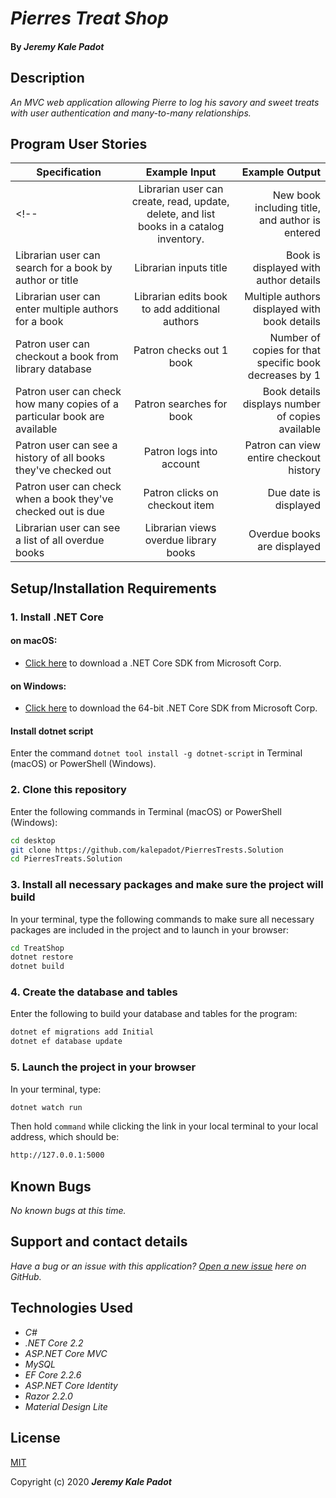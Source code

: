 # _Pierres Treat Shop_

#### By _**Jeremy Kale Padot**_


## Description

_An MVC web application allowing Pierre to log his savory and sweet treats with user authentication and many-to-many relationships._

## Program User Stories

| Specification | Example Input | Example Output |
| ------------- |:-------------:| -------------------:|
<!-- | Librarian user can create, read, update, delete, and list books in a catalog inventory.| New book including title, and author is entered | Book and details available to view and edit in library |
| Librarian user can search for a book by author or title | Librarian inputs title | Book is displayed with author details  |
| Librarian user can enter multiple authors for a book | Librarian edits book to add additional authors | Multiple authors displayed with book details |
| Patron user can checkout a book from library database | Patron checks out 1 book  | Number of copies for that specific book decreases by 1|
| Patron user can check how many copies of a particular book are available | Patron searches for book | Book details displays number of copies available|
| Patron user can see a history of all books they've checked out | Patron logs into account | Patron can view entire checkout history |
| Patron user can check when a book they've checked out is due | Patron clicks on checkout item | Due date is displayed |
| Librarian user can see a list of all overdue books | Librarian views overdue library books| Overdue books are displayed |  -->


## Setup/Installation Requirements

### 1.  Install .NET Core

#### on macOS:
* [Click here](https://dotnet.microsoft.com/download/thank-you/dotnet-sdk-2.2.106-macos-x64-installer) to download a .NET Core SDK from Microsoft Corp.

#### on Windows:
* [Click here](https://dotnet.microsoft.com/download/thank-you/dotnet-sdk-2.2.203-windows-x64-installer) to download the 64-bit .NET Core SDK from Microsoft Corp.

#### Install dotnet script
Enter the command ``dotnet tool install -g dotnet-script`` in Terminal (macOS) or PowerShell (Windows).

### 2. Clone this repository

Enter the following commands in Terminal (macOS) or PowerShell (Windows):
```sh
cd desktop
git clone https://github.com/kalepadot/PierresTrests.Solution
cd PierresTreats.Solution
```
### 3. Install all necessary packages and make sure the project will build
In your terminal, type the following commands to make sure all necessary packages are included in the project and to launch in your browser:
```sh
cd TreatShop
dotnet restore
dotnet build
```

### 4. Create the database and tables
Enter the following to build your database and tables for the program:
```sh
dotnet ef migrations add Initial
dotnet ef database update
```

### 5. Launch the project in your browser
In your terminal, type:
```sh
dotnet watch run
```
Then hold ```command``` while clicking the link in your local terminal to your local address, which should be:
```sh
http://127.0.0.1:5000
```

## Known Bugs

_No known bugs at this time._

## Support and contact details

_Have a bug or an issue with this application? [Open a new issue](https://github.com/kalepadot/PierresTreats.Solution/issues) here on GitHub._

## Technologies Used
* _C#_
* _.NET Core 2.2_
* _ASP.NET Core MVC_
* _MySQL_
* _EF Core 2.2.6_
* _ASP.NET Core Identity_
* _Razor 2.2.0_
* _Material Design Lite_

## License

[MIT](https://choosealicense.com/licenses/mit/)

Copyright (c) 2020 **_Jeremy Kale Padot_**
